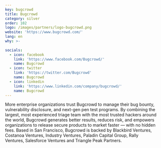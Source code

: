 ```yaml
---
key: bugcrowd
title: Bugcrowd
category: silver
order: 102
logo: /images/partners/logo-bugcrowd.png
website: 'https://www.bugcrowd.com/'
lang: en
why: >-
   
socials:
  - icon: facebook
    link: 'https://www.facebook.com/Bugcrowd/'
    name: Bugcrowd
  - icon: twitter
    link: 'https://twitter.com/Bugcrowd'
    name: Bugcrowd
  - icon: linkedin
    link: 'https://www.linkedin.com/company/bugcrowd/'
    name: Bugcrowd
---
```

More enterprise organizations trust Bugcrowd to manage their bug bounty, vulnerability disclosure, and next-gen pen test programs. By combining the largest, most experienced triage team with the most trusted hackers around the world, Bugcrowd generates better results, reduces risk, and empowers organizations to release secure products to market faster — with no hidden fees. Based in San Francisco, Bugcrowd is backed by Blackbird Ventures, Costanoa Ventures, Industry Ventures, Paladin Capital Group, Rally Ventures, Salesforce Ventures and Triangle Peak Partners.

